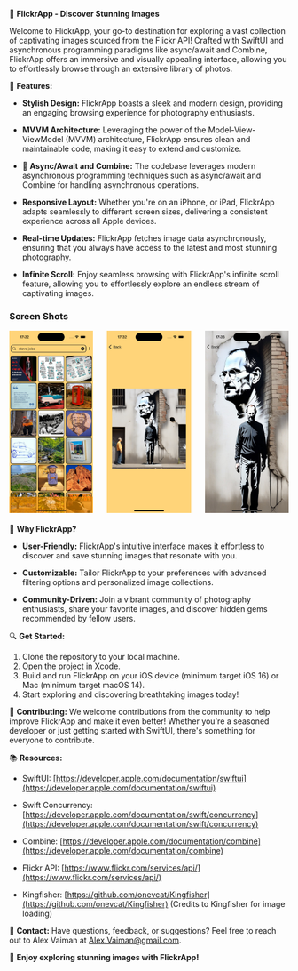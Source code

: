 📸 **FlickrApp - Discover Stunning Images**

Welcome to FlickrApp, your go-to destination for exploring a vast collection of captivating images sourced from the Flickr API! Crafted with SwiftUI and asynchronous programming paradigms like async/await and Combine, FlickrApp offers an immersive and visually appealing interface, allowing you to effortlessly browse through an extensive library of photos.

🚀 **Features:**

- **Stylish Design:** FlickrApp boasts a sleek and modern design, providing an engaging browsing experience for photography enthusiasts.
  
- **MVVM Architecture:** Leveraging the power of the Model-View-ViewModel (MVVM) architecture, FlickrApp ensures clean and maintainable code, making it easy to extend and customize.
  
- 🔄 **Async/Await and Combine:** The codebase leverages modern asynchronous programming techniques such as async/await and Combine for handling asynchronous operations.
  
- **Responsive Layout:** Whether you're on an iPhone, or iPad, FlickrApp adapts seamlessly to different screen sizes, delivering a consistent experience across all Apple devices.
  
- **Real-time Updates:** FlickrApp fetches image data asynchronously, ensuring that you always have access to the latest and most stunning photography.

- **Infinite Scroll:** Enjoy seamless browsing with FlickrApp's infinite scroll feature, allowing you to effortlessly explore an endless stream of captivating images.

### Screen Shots

<div style="display: flex; justify-content: space-between; margin-bottom: 20px;">
    <img src="https://github.com/Aelx-Vaiman/FlickrApp/blob/main/Screenshots/gallery.png?raw=true" style="width: 30%; height: auto;" />
    <img src="https://github.com/Aelx-Vaiman/FlickrApp/blob/main/Screenshots/photo.png?raw=true" style="width: 30%; height: auto;" />
    <img src="https://github.com/Aelx-Vaiman/FlickrApp/blob/main/Screenshots/scaled.png?raw=true" style="width: 30%; height: auto;" />
</div>

🌟 **Why FlickrApp?**

- **User-Friendly:** FlickrApp's intuitive interface makes it effortless to discover and save stunning images that resonate with you.
  
- **Customizable:** Tailor FlickrApp to your preferences with advanced filtering options and personalized image collections.
  
- **Community-Driven:** Join a vibrant community of photography enthusiasts, share your favorite images, and discover hidden gems recommended by fellow users.

🔍 **Get Started:**

1. Clone the repository to your local machine.
2. Open the project in Xcode.
3. Build and run FlickrApp on your iOS device (minimum target iOS 16) or Mac (minimum target macOS 14).
4. Start exploring and discovering breathtaking images today!

📝 **Contributing:**
We welcome contributions from the community to help improve FlickrApp and make it even better! Whether you're a seasoned developer or just getting started with SwiftUI, there's something for everyone to contribute.

📚 **Resources:**

- SwiftUI: [https://developer.apple.com/documentation/swiftui](https://developer.apple.com/documentation/swiftui)

- Swift Concurrency: [https://developer.apple.com/documentation/swift/concurrency](https://developer.apple.com/documentation/swift/concurrency)
    
- Combine: [https://developer.apple.com/documentation/combine](https://developer.apple.com/documentation/combine)
  
- Flickr API: [https://www.flickr.com/services/api/](https://www.flickr.com/services/api/)
  
- Kingfisher: [https://github.com/onevcat/Kingfisher](https://github.com/onevcat/Kingfisher) (Credits to Kingfisher for image loading)

📩 **Contact:** Have questions, feedback, or suggestions? Feel free to reach out to Alex Vaiman at Alex.Vaiman@gmail.com.

🌟 **Enjoy exploring stunning images with FlickrApp!**

